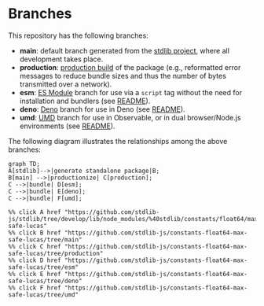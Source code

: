 <!--

@license Apache-2.0

Copyright (c) 2022 The Stdlib Authors.

Licensed under the Apache License, Version 2.0 (the "License");
you may not use this file except in compliance with the License.
You may obtain a copy of the License at

    http://www.apache.org/licenses/LICENSE-2.0

Unless required by applicable law or agreed to in writing, software
distributed under the License is distributed on an "AS IS" BASIS,
WITHOUT WARRANTIES OR CONDITIONS OF ANY KIND, either express or implied.
See the License for the specific language governing permissions and
limitations under the License.

-->

# Branches

This repository has the following branches:

-   **main**: default branch generated from the [stdlib project][stdlib-url], where all development takes place.
-   **production**: [production build][production-url] of the package (e.g., reformatted error messages to reduce bundle sizes and thus the number of bytes transmitted over a network).
-   **esm**: [ES Module][esm-url] branch for use via a `script` tag without the need for installation and bundlers (see [README][esm-readme]).
-   **deno**: [Deno][deno-url] branch for use in Deno (see [README][deno-readme]).
-   **umd**: [UMD][umd-url] branch for use in Observable, or in dual browser/Node.js environments (see [README][umd-readme]).

The following diagram illustrates the relationships among the above branches:

```mermaid
graph TD;
A[stdlib]-->|generate standalone package|B;
B[main] -->|productionize| C[production];
C -->|bundle| D[esm];
C -->|bundle| E[deno];
C -->|bundle| F[umd];

%% click A href "https://github.com/stdlib-js/stdlib/tree/develop/lib/node_modules/%40stdlib/constants/float64/max-safe-lucas"
%% click B href "https://github.com/stdlib-js/constants-float64-max-safe-lucas/tree/main"
%% click C href "https://github.com/stdlib-js/constants-float64-max-safe-lucas/tree/production"
%% click D href "https://github.com/stdlib-js/constants-float64-max-safe-lucas/tree/esm"
%% click E href "https://github.com/stdlib-js/constants-float64-max-safe-lucas/tree/deno"
%% click F href "https://github.com/stdlib-js/constants-float64-max-safe-lucas/tree/umd"
```

[stdlib-url]: https://github.com/stdlib-js/stdlib/tree/develop/lib/node_modules/%40stdlib/constants/float64/max-safe-lucas
[production-url]: https://github.com/stdlib-js/constants-float64-max-safe-lucas/tree/production
[deno-url]: https://github.com/stdlib-js/constants-float64-max-safe-lucas/tree/deno
[deno-readme]: https://github.com/stdlib-js/constants-float64-max-safe-lucas/blob/deno/README.md
[umd-url]: https://github.com/stdlib-js/constants-float64-max-safe-lucas/tree/umd
[umd-readme]: https://github.com/stdlib-js/constants-float64-max-safe-lucas/blob/umd/README.md
[esm-url]: https://github.com/stdlib-js/constants-float64-max-safe-lucas/tree/esm
[esm-readme]: https://github.com/stdlib-js/constants-float64-max-safe-lucas/blob/esm/README.md